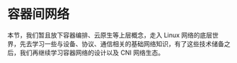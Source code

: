 # 容器间网络

本节，我们暂且放下容器编排、云原生等上层概念，走入 Linux 网络的底层世界，先去学习一些与设备、协议、通信相关的基础网络知识，有了这些技术储备之后，我们再继续学习容器网络的设计以及 CNI 网络生态。


